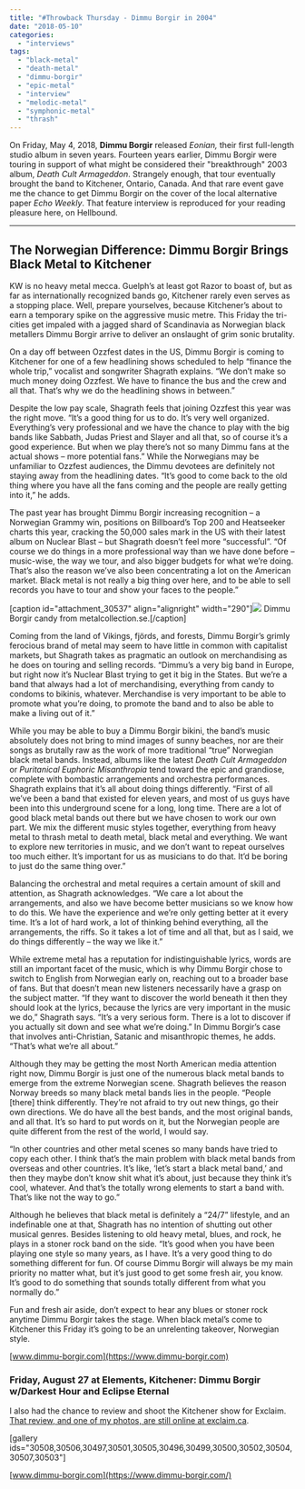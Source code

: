 ```yaml
---
title: "#Throwback Thursday - Dimmu Borgir in 2004"
date: "2018-05-10"
categories: 
  - "interviews"
tags: 
  - "black-metal"
  - "death-metal"
  - "dimmu-borgir"
  - "epic-metal"
  - "interview"
  - "melodic-metal"
  - "symphonic-metal"
  - "thrash"
---
```


On Friday, May 4, 2018, **Dimmu Borgir** released _Eonian,_ their first full-length studio album in seven years. Fourteen years earlier, Dimmu Borgir were touring in support of what might be considered their "breakthrough" 2003 album, _Death Cult Armageddon_. Strangely enough, that tour eventually brought the band to Kitchener, Ontario, Canada. And that rare event gave me the chance to get Dimmu Borgir on the cover of the local alternative paper _Echo Weekly_. That feature interview is reproduced for your reading pleasure here, on Hellbound.

* * *

## The Norwegian Difference: Dimmu Borgir Brings Black Metal to Kitchener

KW is no heavy metal mecca. Guelph’s at least got Razor to boast of, but as far as internationally recognized bands go, Kitchener rarely even serves as a stopping place. Well, prepare yourselves, because Kitchener’s about to earn a temporary spike on the aggressive music metre. This Friday the tri-cities get impaled with a jagged shard of Scandinavia as Norwegian black metallers Dimmu Borgir arrive to deliver an onslaught of grim sonic brutality.

On a day off between Ozzfest dates in the US, Dimmu Borgir is coming to Kitchener for one of a few headlining shows scheduled to help “finance the whole trip,” vocalist and songwriter Shagrath explains. “We don’t make so much money doing Ozzfest. We have to finance the bus and the crew and all that. That’s why we do the headlining shows in between.”

Despite the low pay scale, Shagrath feels that joining Ozzfest this year was the right move. “It’s a good thing for us to do. It’s very well organized. Everything’s very professional and we have the chance to play with the big bands like Sabbath, Judas Priest and Slayer and all that, so of course it’s a good experience. But when we play there’s not so many Dimmu fans at the actual shows – more potential fans.” While the Norwegians may be unfamiliar to Ozzfest audiences, the Dimmu devotees are definitely not staying away from the headlining dates. “It’s good to come back to the old thing where you have all the fans coming and the people are really getting into it,” he adds.

The past year has brought Dimmu Borgir increasing recognition – a Norwegian Grammy win, positions on Billboard’s Top 200 and Heatseeker charts this year, cracking the 50,000 sales mark in the US with their latest album on Nuclear Blast – but Shagrath doesn’t feel more “successful”. “Of course we do things in a more professional way than we have done before – music-wise, the way we tour, and also bigger budgets for what we’re doing. That’s also the reason we’ve also been concentrating a lot on the American market. Black metal is not really a big thing over here, and to be able to sell records you have to tour and show your faces to the people.”

\[caption id="attachment\_30537" align="alignright" width="290"\]![](https://www.hellbound.ca/wp-content/uploads/2018/05/Dimmu-Borgir-Candy-290x300.jpg) Dimmu Borgir candy from metalcollection.se.\[/caption\]

Coming from the land of Vikings, fjörds, and forests, Dimmu Borgir’s grimly ferocious brand of metal may seem to have little in common with capitalist markets, but Shagrath takes as pragmatic an outlook on merchandising as he does on touring and selling records. “Dimmu’s a very big band in Europe, but right now it’s Nuclear Blast trying to get it big in the States. But we’re a band that always had a lot of merchandising, everything from candy to condoms to bikinis, whatever. Merchandise is very important to be able to promote what you’re doing, to promote the band and to also be able to make a living out of it.”

While you may be able to buy a Dimmu Borgir bikini, the band’s music absolutely does not bring to mind images of sunny beaches, nor are their songs as brutally raw as the work of more traditional “true” Norwegian black metal bands. Instead, albums like the latest _Death Cult Armageddon_ or _Puritanical Euphoric Misanthropia_ tend toward the epic and grandiose, complete with bombastic arrangements and orchestra performances. Shagrath explains that it’s all about doing things differently. “First of all we’ve been a band that existed for eleven years, and most of us guys have been into this underground scene for a long, long time. There are a lot of good black metal bands out there but we have chosen to work our own part. We mix the different music styles together, everything from heavy metal to thrash metal to death metal, black metal and everything. We want to explore new territories in music, and we don’t want to repeat ourselves too much either. It’s important for us as musicians to do that. It’d be boring to just do the same thing over.”

Balancing the orchestral and metal requires a certain amount of skill and attention, as Shagrath acknowledges. “We care a lot about the arrangements, and also we have become better musicians so we know how to do this. We have the experience and we’re only getting better at it every time. It’s a lot of hard work, a lot of thinking behind everything, all the arrangements, the riffs. So it takes a lot of time and all that, but as I said, we do things differently – the way we like it.”

While extreme metal has a reputation for indistinguishable lyrics, words are still an important facet of the music, which is why Dimmu Borgir chose to switch to English from Norwegian early on, reaching out to a broader base of fans. But that doesn’t mean new listeners necessarily have a grasp on the subject matter. “If they want to discover the world beneath it then they should look at the lyrics, because the lyrics are very important in the music we do,” Shagrath says. “It’s a very serious form. There is a lot to discover if you actually sit down and see what we’re doing.” In Dimmu Borgir’s case that involves anti-Christian, Satanic and misanthropic themes, he adds. “That’s what we’re all about.”

Although they may be getting the most North American media attention right now, Dimmu Borgir is just one of the numerous black metal bands to emerge from the extreme Norwegian scene. Shagrath believes the reason Norway breeds so many black metal bands lies in the people. “People \[there\] think differently. They’re not afraid to try out new things, go their own directions. We do have all the best bands, and the most original bands, and all that. It’s so hard to put words on it, but the Norwegian people are quite different from the rest of the world, I would say.

“In other countries and other metal scenes so many bands have tried to copy each other. I think that’s the main problem with black metal bands from overseas and other countries. It’s like, ‘let’s start a black metal band,’ and then they maybe don’t know shit what it’s about, just because they think it’s cool, whatever. And that’s the totally wrong elements to start a band with. That’s like not the way to go.”

Although he believes that black metal is definitely a “24/7” lifestyle, and an indefinable one at that, Shagrath has no intention of shutting out other musical genres. Besides listening to old heavy metal, blues, and rock, he plays in a stoner rock band on the side. “It’s good when you have been playing one style so many years, as I have. It’s a very good thing to do something different for fun. Of course Dimmu Borgir will always be my main priority no matter what, but it’s just good to get some fresh air, you know. It’s good to do something that sounds totally different from what you normally do.”

Fun and fresh air aside, don’t expect to hear any blues or stoner rock anytime Dimmu Borgir takes the stage. When black metal’s come to Kitchener this Friday it’s going to be an unrelenting takeover, Norwegian style.

[www.dimmu-borgir.com](https://www.dimmu-borgir.com)

### Friday, August 27 at Elements, Kitchener: Dimmu Borgir w/Darkest Hour and Eclipse Eternal

I also had the chance to review and shoot the Kitchener show for Exclaim. [That review, and one of my photos, are still online at exclaim.ca](https://exclaim.ca/music/article/dimmu_borgir_eclipse_eternal-elements_nightclub_kitchener).

\[gallery ids="30508,30506,30497,30501,30505,30496,30499,30500,30502,30504,30507,30503"\]

[www.dimmu-borgir.com](https://www.dimmu-borgir.com/)
